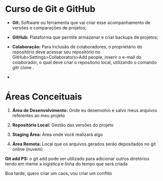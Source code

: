 # Curso de Git e GitHub

- **Git:** Software ou ferramenta que vai criar esse acompanhamento de versões e comparações de projetos;

- **GitHub:** Plataforma que permite armazenar e criar backups de projetos;

- **Colaboração:** Para inclusão de colaboradores, o proprietário do repositório deve acessar seu repositório no GitHub>Settings>Collaborators>Add people, inserir o e-mail do colaborador, o qual deve criar o repositorio local, utilizando o comando gitr clone <ssh>.

- 

# Áreas Conceituais

1. **Área de Desenvolvimento:** Onde eu desenvolvo e salvo meus arquivos referentes ao meu projeto

2. **Repositório Local:** Gestão das versões do projeto

3. **Staging Área:** Área onde você realizará algo

4. **Área Remota:** Local que os arquivos gerados serão depositados no git online (nuvem)

**Git add PS:** o git add pode ser utilizado para adicionar outros diretórios tendo em mente a logistica e linha do tempo que será criada



Boa tarde, quero criar um caos, vou criar um conflito
